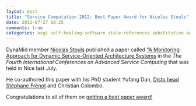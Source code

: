 ```yaml
---
layout: post
title: "Service Computation 2012: Best Paper Award for Nicolas Stouls"
date: 2012-07-27 10:25
comments: true
categories: osgi self-healing-software stale-references substitution award
---
```


DynaMid member [Nicolas Stouls](http://perso.citi-lab.fr/nstouls/)
published a paper called
["A Monitoring Approach for Dynamic Service-Oriented Architecture Systems](http://www.iaria.org/conferences2012/awardsSERVICECOMPUTATION12/servicecomputation2012_a2.pdf)
in the *The Fourth International Conferences on Advanced Service Computing* that was held in Nice last July.

He co-authored this paper with his PhD student Yufang Dan, [Disto head Stéphane Frénot](http://perso.citi-lab.fr/sfrenot/)
and Christian Colombo.

Congratulations to all of them on [getting a best paper award!](http://www.iaria.org/conferences2012/AwardsSERVICECOMPUTATION12.html)

